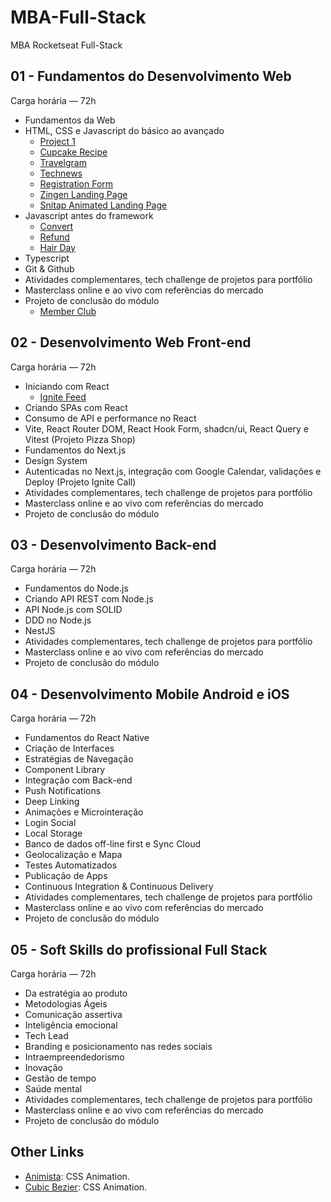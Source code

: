 # MBA-Full-Stack

MBA Rocketseat Full-Stack

## 01 - Fundamentos do Desenvolvimento Web

Carga horária — 72h

- Fundamentos da Web
- HTML, CSS e Javascript do básico ao avançado
  - [Project 1](https://douglasdl.github.io/MBA-Full-Stack/projeto/)
  - [Cupcake Recipe](https://douglasdl.github.io/MBA-Full-Stack/receita/)
  - [Travelgram](https://douglasdl.github.io/MBA-Full-Stack/travelgram/)
  - [Technews](https://douglasdl.github.io/MBA-Full-Stack/technews/)
  - [Registration Form](https://douglasdl.github.io/MBA-Full-Stack/registration-form)
  - [Zingen Landing Page](https://douglasdl.github.io/MBA-Full-Stack/zingen)
  - [Snitap Animated Landing Page](https://douglasdl.github.io/MBA-Full-Stack/snitap)
- Javascript antes do framework
  - [Convert](https://douglasdl.github.io/MBA-Full-Stack/convert)
  - [Refund](https://douglasdl.github.io/MBA-Full-Stack/refund)
  - [Hair Day](https://douglasdl.github.io/MBA-Full-Stack/hair-day/dist/index.html)
- Typescript
- Git & Github
- Atividades complementares, tech challenge de projetos para portfólio
- Masterclass online e ao vivo com referências do mercado
- Projeto de conclusão do módulo
  - [Member Club](https://douglasdl.github.io/MBA-Full-Stack/member-club)

## 02 - Desenvolvimento Web Front-end

Carga horária — 72h

- Iniciando com React
  - [Ignite Feed](https://douglasdl.github.io/MBA-Full-Stack/ignite-feed)
- Criando SPAs com React
- Consumo de API e performance no React
- Vite, React Router DOM, React Hook Form, shadcn/ui, React Query e Vitest (Projeto Pizza Shop)
- Fundamentos do Next.js
- Design System
- Autenticadas no Next.js, integração com Google Calendar, validações e Deploy (Projeto Ignite Call)
- Atividades complementares, tech challenge de projetos para portfólio
- Masterclass online e ao vivo com referências do mercado
- Projeto de conclusão do módulo

## 03 - Desenvolvimento Back-end

Carga horária — 72h

- Fundamentos do Node.js
- Criando API REST com Node.js
- API Node.js com SOLID
- DDD no Node.js
- NestJS
- Atividades complementares, tech challenge de projetos para portfólio
- Masterclass online e ao vivo com referências do mercado
- Projeto de conclusão do módulo

## 04 - Desenvolvimento Mobile Android e iOS

Carga horária — 72h

- Fundamentos do React Native
- Criação de Interfaces
- Estratégias de Navegação
- Component Library
- Integração com Back-end
- Push Notifications
- Deep Linking
- Animações e Microinteração
- Login Social
- Local Storage
- Banco de dados off-line first e Sync Cloud
- Geolocalização e Mapa
- Testes Automatizados
- Publicação de Apps
- Continuous Integration & Continuous Delivery
- Atividades complementares, tech challenge de projetos para portfólio
- Masterclass online e ao vivo com referências do mercado
- Projeto de conclusão do módulo

## 05 - Soft Skills do profissional Full Stack

Carga horária — 72h

- Da estratégia ao produto
- Metodologias Ágeis
- Comunicação assertiva
- Inteligência emocional
- Tech Lead
- Branding e posicionamento nas redes sociais
- Intraempreendedorismo
- Inovação
- Gestão de tempo
- Saúde mental
- Atividades complementares, tech challenge de projetos para portfólio
- Masterclass online e ao vivo com referências do mercado
- Projeto de conclusão do módulo

## Other Links

- [Animista](https://animista.net/): CSS Animation.
- [Cubic Bezier](https://cubic-bezier.com/#.17,.67,.83,.67): CSS Animation.
